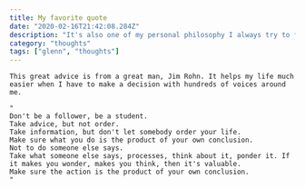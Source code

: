 ```yaml
---
title: My favorite quote
date: "2020-02-16T21:42:08.284Z"
description: "It's also one of my personal philosophy I always try to follow when making a decision"
category: "thoughts"
tags: ["glenn", "thoughts"]
---
```


    This great advice is from a great man, Jim Rohn. It helps my life much easier when I have to make a decision with hundreds of voices around me.

    "
    Don't be a follower, be a student.
    Take advice, but not order.
    Take information, but don't let somebody order your life.
    Make sure what you do is the product of your own conclusion.
    Not to do someone else says.
    Take what someone else says, processes, think about it, ponder it. If it makes you wonder, makes you think, then it's valuable.
    Make sure the action is the product of your own conclusion.
    "
